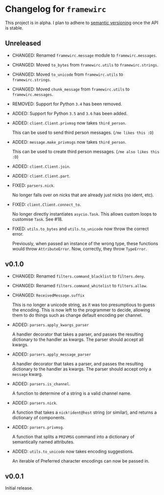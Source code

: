 # Changelog for `framewirc`

This project is in alpha. I plan to adhere to [semantic versioning][semver]
once the API is stable.

## Unreleased
- CHANGED: Renamed `framewirc.message` module to `framewirc.messages`.

- CHANGED: Moved `to_bytes` from `framewirc.utils` to `framewirc.strings`.

- CHANGED: Moved `to_unicode` from `framewirc.utils` to `framewirc.strings`.

- CHANGED: Moved `chunk_message` from `framewirc.utils` to `framewirc.messages`.

- REMOVED: Support for Python `3.4` has been removed.

- ADDED: Support for Python `3.5` and `3.6` has been added.

- ADDED: `client.Client.privmsg` now takes `third_person`.

  This can be used to send third person messages. (`/me likes this :D`)

- ADDED: `message.make_privmsgs` now takes `third_person`.

  This can be used to create third person messages. (`/me also likes this :D`)

- ADDED: `client.Client.join`.

- ADDED: `client.Client.part`.

- FIXED: `parsers.nick`.

  No longer falls over on nicks that are already just nicks (no ident, etc).

- FIXED: `client.Client.connect_to`.

  No longer directly instantiates `asycio.Task`. This allows custom loops to
  customise `Task`. See #18.

- FIXED: `utils.to_bytes` and `utils.to_unicode` now throw the correct error.

  Previously, when passed an instance of the wrong type, these functions would
  throw `AttributeError`. Now, correctly, they throw `TypeError`.

## v0.1.0

- CHANGED: Renamed `filters.command_blacklist` to `filters.deny`.

- CHANGED: Renamed `filters.command_whitelist` to `filters.allow`.

- CHANGED: `ReceivedMessage.suffix`

  This is no longer a unicode string, as it was too presumptious to guess the
  encoding. This is now left to the programmer to decide, allowing them to do
  things such as change default encoding per channel.

- ADDED: `parsers.apply_kwargs_parser`

  A handler decorator that takes a parser, and passes the resulting dictionary
  to the handler as kwargs. The parser should accept all kwargs.

- ADDED: `parsers.apply_message_parser`

  A handler decorator that takes a parser, and passes the resulting dictionary
  to the handler as kwargs. The parser should accept only a `message` kwarg.

- ADDED: `parsers.is_channel`.

  A function to determine of a string is a valid channel name.

- ADDED: `parsers.nick`.

  A function that takes a `nick!ident@host` string (or similar), and returns a
  dictionary of components.

- ADDED: `parsers.privmsg`.

  A function that splits a `PRIVMSG` command into a dictionary of semantically
  named attributes.

- ADDED: `utils.to_unicode` now takes encoding suggestions.

  An iterable of Preferred character encodings can now be passed in.

## v0.0.1

Initial release.


[semver]: http://semver.org/spec/v2.0.0.html
